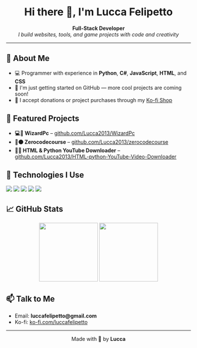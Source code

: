 <!-- README.md -->

<h1 align="center">Hi there 👋, I'm Lucca Felipetto</h1>
<p align="center"> 
  <b>Full-Stack Developer</b><br>
  <i>I build websites, tools, and game projects with code and creativity</i>
</p>

<hr>

<h2>🧠 About Me</h2>

<ul>
  <li>💻 Programmer with experience in <b>Python</b>, <b>C#</b>, <b>JavaScript</b>, <b>HTML</b>, and <b>CSS</b></li>
  <li>🚀 I'm just getting started on GitHub — more cool projects are coming soon!</li>
  <li>🔗 I accept donations or project purchases through my <a href="https://ko-fi.com/luccafelipetto" target="_blank">Ko-fi Shop</a></li>
</ul>

<h2>📌 Featured Projects</h2>

<ul>
  <li><b>💻🔵 WizardPc</b> – <a href="https://github.com/Lucca2013/WizardPc" target="_blank">github.com/Lucca2013/WizardPc</a></li>
  <li><b>🧐⚫ Zerocodecourse</b> – <a href="https://github.com/Lucca2013/zerocodecourse" target="_blank">github.com/Lucca2013/zerocodecourse</a></li>
  <li><b>📸🔴 HTML & Python YouTube Downloader</b> – <a href="https://github.com/Lucca2013/HTML-python-YouTube-Video-Downloader" target="_blank">github.com/Lucca2013/HTML-python-YouTube-Video-Downloader</a></li>
</ul>

<h2>🧰 Technologies I Use</h2>

<p>
  <img src="https://img.shields.io/badge/HTML5-E34F26?style=for-the-badge&logo=html5&logoColor=white"/> 
  <img src="https://img.shields.io/badge/CSS3-1572B6?style=for-the-badge&logo=css3&logoColor=white"/> 
  <img src="https://img.shields.io/badge/JavaScript-F7DF1E?style=for-the-badge&logo=javascript&logoColor=black"/> 
  <img src="https://img.shields.io/badge/Python-3670A0?style=for-the-badge&logo=python&logoColor=white"/> 
  <img src="https://img.shields.io/badge/C%23-239120?style=for-the-badge&logo=c-sharp&logoColor=white"/>
</p>

<h2>📈 GitHub Stats</h2>

<p align="center"> 
  <img src="https://github-readme-stats.vercel.app/api?username=Lucca2013&show_icons=true&theme=radical&cache_seconds=1" height="160"/> 
  <img src="https://github-readme-stats.vercel.app/api/top-langs/?username=Lucca2013&layout=compact&theme=radical&cache_seconds=1" height="160"/>
</p>

<h2>📫 Talk to Me</h2>

<ul> 
  <li>Email: <b>luccafelipetto@gmail.com</b></li> 
  <li>Ko-fi: <a href="https://ko-fi.com/luccafelipetto">ko-fi.com/luccafelipetto</a></li>
</ul>

---

<p align="center"> 
  Made with 💙 by <b>Lucca</b>
</p>
